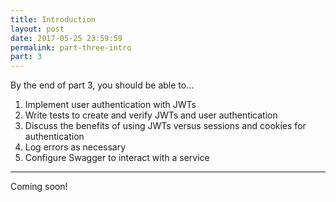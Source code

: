 ```yaml
---
title: Introduction
layout: post
date: 2017-05-25 23:59:59
permalink: part-three-intro
part: 3
---
```


By the end of part 3, you should be able to...

1. Implement user authentication with JWTs
1. Write tests to create and verify JWTs and user authentication
1. Discuss the benefits of using JWTs versus sessions and cookies for authentication
1. Log errors as necessary
1. Configure Swagger to interact with a service

---

Coming soon!
